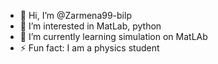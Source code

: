 - 👋 Hi, I’m @Zarmena99-bilp
- 👀 I’m interested in MatLab, python
- 🌱 I’m currently learning simulation on MatLAb
- ⚡ Fun fact: I am a physics student

<!---
Zarmena99-bilp/Zarmena99-bilp is a ✨ special ✨ repository because its `README.md` (this file) appears on your GitHub profile.
You can click the Preview link to take a look at your changes.
--->
